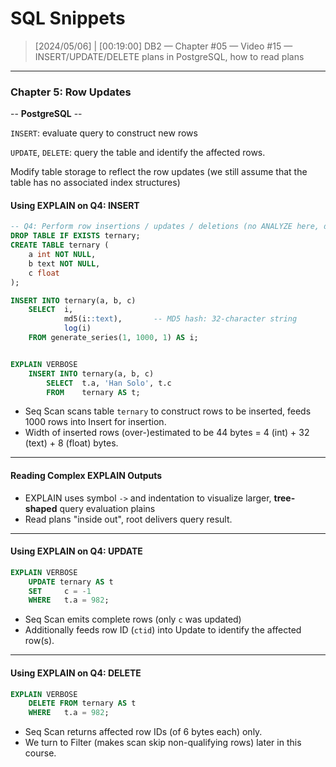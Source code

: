 # SQL Snippets



> [2024/05/06] | [00:19:00]
> DB2 — Chapter #05 — Video #15 — INSERT/UPDATE/DELETE plans in PostgreSQL, how to read plans

---

### Chapter 5: Row Updates

-- **PostgreSQL** --



`INSERT`: evaluate query to construct new rows

`UPDATE`, `DELETE`: query the table and identify the affected rows.

Modify table storage to reflect the row updates (we still assume that the table has no associated index structures)



#### Using EXPLAIN on Q4: INSERT



```sql
-- Q4: Perform row insertions / updates / deletions (no ANALYZE here, don't alter the table)
DROP TABLE IF EXISTS ternary;
CREATE TABLE ternary (
	a int NOT NULL,
    b text NOT NULL,
    c float
);

INSERT INTO ternary(a, b, c)
	SELECT 	i,
			md5(i::text), 		-- MD5 hash: 32-character string
			log(i)
	FROM generate_series(1, 1000, 1) AS i;


EXPLAIN VERBOSE
	INSERT INTO ternary(a, b, c)
		SELECT 	t.a, 'Han Solo', t.c
		FROM 	ternary AS t;
```

* Seq Scan scans table `ternary` to construct rows to be inserted, feeds 1000 rows into Insert for insertion.
* Width of inserted rows (over-)estimated to be 44 bytes = 4 (int) + 32 (text) + 8 (float) bytes.



---

#### Reading Complex EXPLAIN Outputs

* EXPLAIN uses symbol `->` and indentation to visualize larger, **tree-shaped** query evaluation plains
* Read plans "inside out", root delivers query result.

---

#### Using EXPLAIN on Q4: UPDATE

```sql
EXPLAIN VERBOSE
	UPDATE ternary AS t
	SET 	c = -1
	WHERE 	t.a = 982;
```

* Seq Scan emits complete rows (only `c` was updated)
* Additionally feeds row ID (`ctid`) into Update to identify the affected row(s).

---

#### Using EXPLAIN on Q4: DELETE

```sql
EXPLAIN VERBOSE
	DELETE FROM ternary AS t
	WHERE 	t.a = 982;
```

* Seq Scan returns affected row IDs (of 6 bytes each) only.
* We turn to Filter (makes scan skip non-qualifying rows) later in this course.











